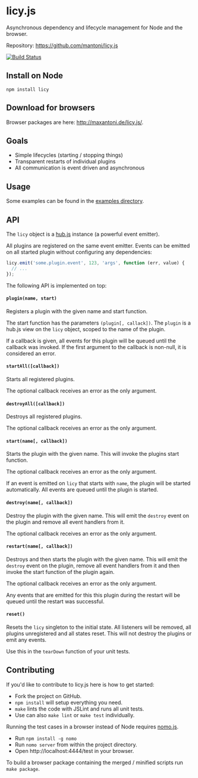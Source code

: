 # licy.js

Asynchronous dependency and lifecycle management for Node and the browser.

Repository: https://github.com/mantoni/licy.js

[![Build Status](https://secure.travis-ci.org/mantoni/licy.js.png?branch=master)](http://travis-ci.org/mantoni/licy.js)

## Install on Node

```
npm install licy
```

## Download for browsers

Browser packages are here: http://maxantoni.de/licy.js/.

## Goals

- Simple lifecycles (starting / stopping things)
- Transparent restarts of individual plugins
- All communication is event driven and asynchronous

## Usage

Some examples can be found in the [examples directory](https://github.com/mantoni/licy.js/tree/master/examples).


## API

The `licy` object is a [hub.js](http://mantoni.github.com/hub.js/) instance (a powerful event emitter).

All plugins are registered on the same event emitter. Events can be emitted on all started plugin without configuring any dependencies:

```js
licy.emit('some.plugin.event', 123, 'args', function (err, value) {
  // ...
});
```

The following API is implemented on top:

#### `plugin(name, start)`
Registers a plugin with the given name and start function.

The start function has the parameters `(plugin[, callack])`. The `plugin` is a hub.js view on the `licy` object, scoped to the name of the plugin.

If a callback is given, all events for this plugin will be queued until the callback was invoked. If the first argument to the callback is non-null, it is considered an error.

#### `startAll([callback])`
Starts all registered plugins.

The optional callback receives an error as the only argument.

#### `destroyAll([callback])`
Destroys all registered plugins.

The optional callback receives an error as the only argument.

#### `start(name[, callback])`
Starts the plugin with the given name. This will invoke the plugins start function.

The optional callback receives an error as the only argument.

If an event is emitted on `licy` that starts with `name`, the plugin will be started automatically. All events are queued until the plugin is started.

#### `destroy(name[, callback])`
Destroy the plugin with the given name. This will emit the `destroy` event on the plugin and remove all event handlers from it.

The optional callback receives an error as the only argument.

#### `restart(name[, callback])`
Destroys and then starts the plugin with the given name. This will emit the `destroy` event on the plugin, remove all event handlers from it and then invoke the start function of the plugin again.

The optional callback receives an error as the only argument.

Any events that are emitted for this this plugin during the restart will be queued until the restart was successful.

#### `reset()`
Resets the `licy` singleton to the initial state. All listeners will be removed, all plugins unregistered and all states reset. This will not destroy the plugins or emit any events.

Use this in the `tearDown` function of your unit tests.


## Contributing

If you'd like to contribute to licy.js here is how to get started:

 - Fork the project on GitHub.
 - `npm install` will setup everything you need.
 - `make` lints the code with JSLint and runs all unit tests.
 - Use can also `make lint` or `make test` individually.

Running the test cases in a browser instead of Node requires [nomo.js](https://github.com/mantoni/nomo.js).

 - Run `npm install -g nomo`
 - Run `nomo server` from within the project directory.
 - Open http://localhost:4444/test in your browser.

To build a browser package containing the merged / minified scripts run `make package`.
